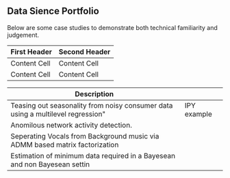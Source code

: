 Data Sience Portfolio
---------------------

Below are some case studies to demonstrate both technical familiarity and judgement.

| First Header  | Second Header |
| ------------- | ------------- |
| Content Cell  | Content Cell  |
| Content Cell  | Content Cell  |

| Description | |
| ----------------- | -- |
| Teasing out seasonality from noisy consumer data using a multilevel regression" | IPY example |
| Anomilous network activity detection. | |
| Seperating Vocals from Background music via ADMM based matrix factorization | |
| Estimation of minimum data required in a Bayesean and non Bayesean settin | |


